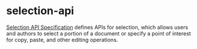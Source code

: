 selection-api
=============

[Selection API Specification](http://w3c.github.io/selection-api/) defines APIs for selection,
which allows users and authors to select a portion of
a document or specify a point of interest for copy, paste, and other editing operations.
